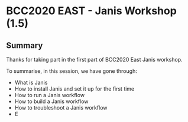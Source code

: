 # BCC2020 EAST - Janis Workshop (1.5)

## Summary

Thanks for taking part in the first part of BCC2020 East Janis workshop. 

To summarise, in this session, we have gone through:

- What is Janis
- How to install Janis and set it up for the first time
- How to run a Janis workflow
- How to build a Janis workflow
- How to troubleshoot a Janis workflow
- E